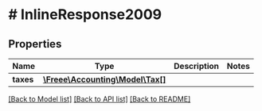 # # InlineResponse2009

## Properties

Name | Type | Description | Notes
------------ | ------------- | ------------- | -------------
**taxes** | [**\Freee\Accounting\Model\Tax[]**](Tax.md) |  |

[[Back to Model list]](../../README.md#models) [[Back to API list]](../../README.md#endpoints) [[Back to README]](../../README.md)
